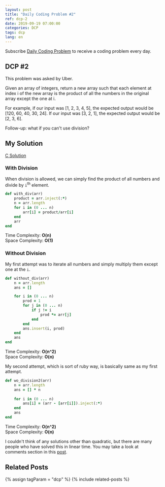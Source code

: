 ```yaml
---
layout: post
title: "Daily Coding Problem #2"
ref: dcp-2
date: 2019-09-19 07:00:00
categories: DCP
tags: dcp
lang: en
---
```


Subscribe [Daily Coding Problem](https://www.dailycodingproblem.com) to receive a coding problem every day. 


## DCP #2  <a id="dcp2"></a>
This problem was asked by Uber.

Given an array of integers, return a new array such that each element at index i of the new array is the product of all the numbers in the original array except the one at i.

For example, if our input was [1, 2, 3, 4, 5], the expected output would be [120, 60, 40, 30, 24]. If our input was [3, 2, 1], the expected output would be [2, 3, 6].

Follow-up: what if you can't use division?

## My Solution
[C Solution](https://github.com/muicode/DCP/blob/master/problem2/dcp2.c)

### With Division
When division is allowed, we can simply find the product of all numbers and divide by `i`<sup>th</sup> element.

```ruby
def with_div(arr)
    product = arr.inject(:*)
    n = arr.length
    for i in (0 ... n)
        arr[i] = product/arr[i]
    end
    arr
end
```

Time Complexity: **O(n)** <br>
Space Complexity: **O(1)**

### Without Division
My first attempt was to iterate all numbers and simply multiply them except one at the `i`.

```ruby
def without_div(arr)
    n = arr.length
    ans = []

    for i in (0 ... n)
        prod = 1
        for j in (0 ... n)
            if j != i
                prod *= arr[j]
            end
        end
        ans.insert(i, prod)
    end
    ans
end
```

Time Complexity: **O(n^2)** <br>
Space Complexity: **O(n)**

My second attempt, which is sort of ruby way, is basically same as my first attempt.

```ruby
def wo_division2(arr)
    n = arr.length
    ans = [] * n
    
    for i in (0 ... n)
        ans[i] = (arr - [arr[i]]).inject(:*)
    end
    ans
end
```

Time Complexity: **O(n^2)** <br>
Space Complexity: **O(n)**

I couldn't think of any solutions other than quadratic, but there are many people who have solved this in linear time.
You may take a look at comments section in this [post](https://dev.to/cwetanow/daily-coding-problem-2-21pj).

## Related Posts <a id="related"></a>
{% assign tagParam = "dcp" %}
{% include related-posts %}
